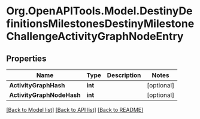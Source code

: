 # Org.OpenAPITools.Model.DestinyDefinitionsMilestonesDestinyMilestoneChallengeActivityGraphNodeEntry

## Properties

Name | Type | Description | Notes
------------ | ------------- | ------------- | -------------
**ActivityGraphHash** | **int** |  | [optional] 
**ActivityGraphNodeHash** | **int** |  | [optional] 

[[Back to Model list]](../README.md#documentation-for-models) [[Back to API list]](../README.md#documentation-for-api-endpoints) [[Back to README]](../README.md)

